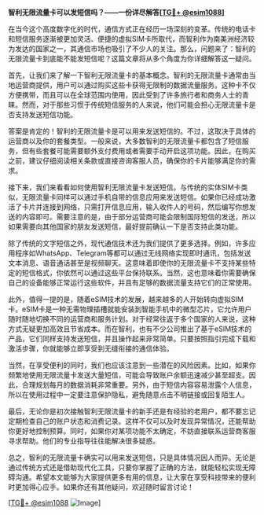**智利无限流量卡可以发短信吗？——一份详尽解答[[TG💪+ @esim1088](https://t.me/s/esim1088)]**

在当今这个高度数字化的时代，通信方式正在经历一场深刻的变革。传统的电话卡和短信服务逐渐被更加灵活、便捷的虚拟SIM卡所取代，而智利作为南美洲经济较为发达的国家之一，其通信市场也吸引了不少人的关注。那么，问题来了：智利的无限流量卡到底能不能发短信呢？这篇文章将从多个角度为你详细解答这一疑问。

首先，让我们来了解一下智利无限流量卡的基本概念。智利的无限流量卡通常由当地运营商提供，用户可以通过购买这些卡获得无限制的数据流量服务。这种卡不仅方便携带，而且可以在全球范围内使用，因此受到了许多旅行者和商务人士的青睐。然而，对于那些习惯于传统短信服务的人来说，他们可能会担心无限流量卡是否支持发送短信功能。

答案是肯定的！智利的无限流量卡是可以用来发送短信的。不过，这取决于具体的运营商以及你的套餐类型。一般来说，大多数智利的无限流量卡都包含了短信服务，但有些套餐可能需要额外支付费用或者需要手动开启这项功能。因此，在购买之前，建议仔细阅读相关条款或直接咨询客服人员，确保你的卡片能够满足你的需求。

接下来，我们来看看如何使用智利无限流量卡发送短信。与传统的实体SIM卡类似，无限流量卡同样可以通过手机自带的信息应用来发送短信。如果你已经成功激活了卡片并连接到网络，只需打开信息应用，输入收件人的号码，然后编写你想发送的内容即可。需要注意的是，由于部分运营商可能会限制国际短信的发送，所以如果需要向其他国家的朋友发送短信，最好提前确认一下是否支持此类功能。

除了传统的文字短信之外，现代通信技术还为我们提供了更多选择。例如，许多应用程序如WhatsApp、Telegram等都可以通过无线网络实现即时通讯，包括发送文本消息、语音通话甚至是视频聊天。这意味着即使你的无限流量卡不支持某些特定的短信格式，你依然可以通过这些平台保持联系。当然，这也意味着你需要确保自己的设备能够正常运行这些软件，并且有足够的数据流量支持它们的正常使用。

此外，值得一提的是，随着eSIM技术的发展，越来越多的人开始转向虚拟SIM卡。eSIM卡是一种无需物理插槽就能安装到智能手机中的微型芯片，它允许用户随时随地切换不同的运营商和服务计划。对于经常往返于多个国家的人来说，这种方式无疑更加高效且节省成本。而在智利，也有不少公司推出了基于eSIM技术的产品，它们同样支持发送短信，并且操作起来非常简单。只要按照指引完成下载和激活步骤，你就能够立即享受到无缝衔接的通信体验。

当然，在享受便利的同时，我们也应该注意到一些潜在的风险因素。比如，如果你频繁地使用无限流量卡发送大量短信，可能会导致账户余额迅速减少甚至超支。因此，合理规划每月的数据消耗非常重要。另外，由于短信内容容易泄露个人信息，所以在使用过程中一定要注意保护隐私，避免随意点击不明链接或回复陌生人。

最后，无论你是初次接触智利无限流量卡的新手还是有经验的老用户，都不要忘记定期检查自己的账户状态和消费记录。这样不仅可以及时发现异常情况，还能帮助你更好地控制预算。同时，如果你对某项功能不太确定，不妨直接联系运营商客服寻求帮助。他们的专业指导往往能解决很多疑惑。

总之，智利的无限流量卡确实可以用来发送短信，只是具体情况因人而异。无论是通过传统方式还是借助现代化工具，只要你掌握了正确的方法，就能轻松实现无障碍沟通。希望本文能够为大家提供更多有用的信息，让大家在享受科技带来的便利时更加得心应手。如果你还有其他疑问，欢迎随时留言讨论！

[[TG💪+ @esim1088](https://t.me/s/esim1088) ![Image](https://i.postimg.cc/4NQfJmqS/Snipaste-2025-05-13-00-14-12.png)]
